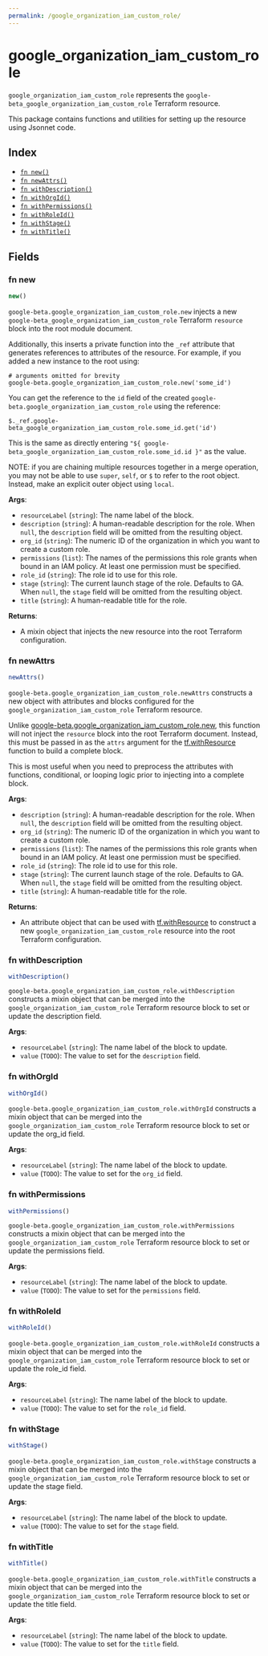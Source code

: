 ```yaml
---
permalink: /google_organization_iam_custom_role/
---
```


# google_organization_iam_custom_role

`google_organization_iam_custom_role` represents the `google-beta_google_organization_iam_custom_role` Terraform resource.



This package contains functions and utilities for setting up the resource using Jsonnet code.


## Index

* [`fn new()`](#fn-new)
* [`fn newAttrs()`](#fn-newattrs)
* [`fn withDescription()`](#fn-withdescription)
* [`fn withOrgId()`](#fn-withorgid)
* [`fn withPermissions()`](#fn-withpermissions)
* [`fn withRoleId()`](#fn-withroleid)
* [`fn withStage()`](#fn-withstage)
* [`fn withTitle()`](#fn-withtitle)

## Fields

### fn new

```ts
new()
```


`google-beta.google_organization_iam_custom_role.new` injects a new `google-beta_google_organization_iam_custom_role` Terraform `resource`
block into the root module document.

Additionally, this inserts a private function into the `_ref` attribute that generates references to attributes of the
resource. For example, if you added a new instance to the root using:

    # arguments omitted for brevity
    google-beta.google_organization_iam_custom_role.new('some_id')

You can get the reference to the `id` field of the created `google-beta.google_organization_iam_custom_role` using the reference:

    $._ref.google-beta_google_organization_iam_custom_role.some_id.get('id')

This is the same as directly entering `"${ google-beta_google_organization_iam_custom_role.some_id.id }"` as the value.

NOTE: if you are chaining multiple resources together in a merge operation, you may not be able to use `super`, `self`,
or `$` to refer to the root object. Instead, make an explicit outer object using `local`.

**Args**:
  - `resourceLabel` (`string`): The name label of the block.
  - `description` (`string`): A human-readable description for the role. When `null`, the `description` field will be omitted from the resulting object.
  - `org_id` (`string`): The numeric ID of the organization in which you want to create a custom role.
  - `permissions` (`list`): The names of the permissions this role grants when bound in an IAM policy. At least one permission must be specified.
  - `role_id` (`string`): The role id to use for this role.
  - `stage` (`string`): The current launch stage of the role. Defaults to GA. When `null`, the `stage` field will be omitted from the resulting object.
  - `title` (`string`): A human-readable title for the role.

**Returns**:
- A mixin object that injects the new resource into the root Terraform configuration.


### fn newAttrs

```ts
newAttrs()
```


`google-beta.google_organization_iam_custom_role.newAttrs` constructs a new object with attributes and blocks configured for the `google_organization_iam_custom_role`
Terraform resource.

Unlike [google-beta.google_organization_iam_custom_role.new](#fn-googleorganizationiamcustomrolenew), this function will not inject the `resource`
block into the root Terraform document. Instead, this must be passed in as the `attrs` argument for the
[tf.withResource](https://github.com/tf-libsonnet/core/tree/main/docs#fn-withresource) function to build a complete block.

This is most useful when you need to preprocess the attributes with functions, conditional, or looping logic prior to
injecting into a complete block.

**Args**:
  - `description` (`string`): A human-readable description for the role. When `null`, the `description` field will be omitted from the resulting object.
  - `org_id` (`string`): The numeric ID of the organization in which you want to create a custom role.
  - `permissions` (`list`): The names of the permissions this role grants when bound in an IAM policy. At least one permission must be specified.
  - `role_id` (`string`): The role id to use for this role.
  - `stage` (`string`): The current launch stage of the role. Defaults to GA. When `null`, the `stage` field will be omitted from the resulting object.
  - `title` (`string`): A human-readable title for the role.

**Returns**:
  - An attribute object that can be used with [tf.withResource](https://github.com/tf-libsonnet/core/tree/main/docs#fn-withresource) to construct a new `google_organization_iam_custom_role` resource into the root Terraform configuration.


### fn withDescription

```ts
withDescription()
```

`google-beta.google_organization_iam_custom_role.withDescription` constructs a mixin object that can be merged into the `google_organization_iam_custom_role`
Terraform resource block to set or update the description field.



**Args**:
  - `resourceLabel` (`string`): The name label of the block to update.
  - `value` (`TODO`): The value to set for the `description` field.


### fn withOrgId

```ts
withOrgId()
```

`google-beta.google_organization_iam_custom_role.withOrgId` constructs a mixin object that can be merged into the `google_organization_iam_custom_role`
Terraform resource block to set or update the org_id field.



**Args**:
  - `resourceLabel` (`string`): The name label of the block to update.
  - `value` (`TODO`): The value to set for the `org_id` field.


### fn withPermissions

```ts
withPermissions()
```

`google-beta.google_organization_iam_custom_role.withPermissions` constructs a mixin object that can be merged into the `google_organization_iam_custom_role`
Terraform resource block to set or update the permissions field.



**Args**:
  - `resourceLabel` (`string`): The name label of the block to update.
  - `value` (`TODO`): The value to set for the `permissions` field.


### fn withRoleId

```ts
withRoleId()
```

`google-beta.google_organization_iam_custom_role.withRoleId` constructs a mixin object that can be merged into the `google_organization_iam_custom_role`
Terraform resource block to set or update the role_id field.



**Args**:
  - `resourceLabel` (`string`): The name label of the block to update.
  - `value` (`TODO`): The value to set for the `role_id` field.


### fn withStage

```ts
withStage()
```

`google-beta.google_organization_iam_custom_role.withStage` constructs a mixin object that can be merged into the `google_organization_iam_custom_role`
Terraform resource block to set or update the stage field.



**Args**:
  - `resourceLabel` (`string`): The name label of the block to update.
  - `value` (`TODO`): The value to set for the `stage` field.


### fn withTitle

```ts
withTitle()
```

`google-beta.google_organization_iam_custom_role.withTitle` constructs a mixin object that can be merged into the `google_organization_iam_custom_role`
Terraform resource block to set or update the title field.



**Args**:
  - `resourceLabel` (`string`): The name label of the block to update.
  - `value` (`TODO`): The value to set for the `title` field.
